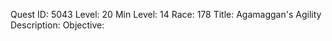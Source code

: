 Quest ID: 5043
Level: 20
Min Level: 14
Race: 178
Title: Agamaggan's Agility
Description: 
Objective: 
